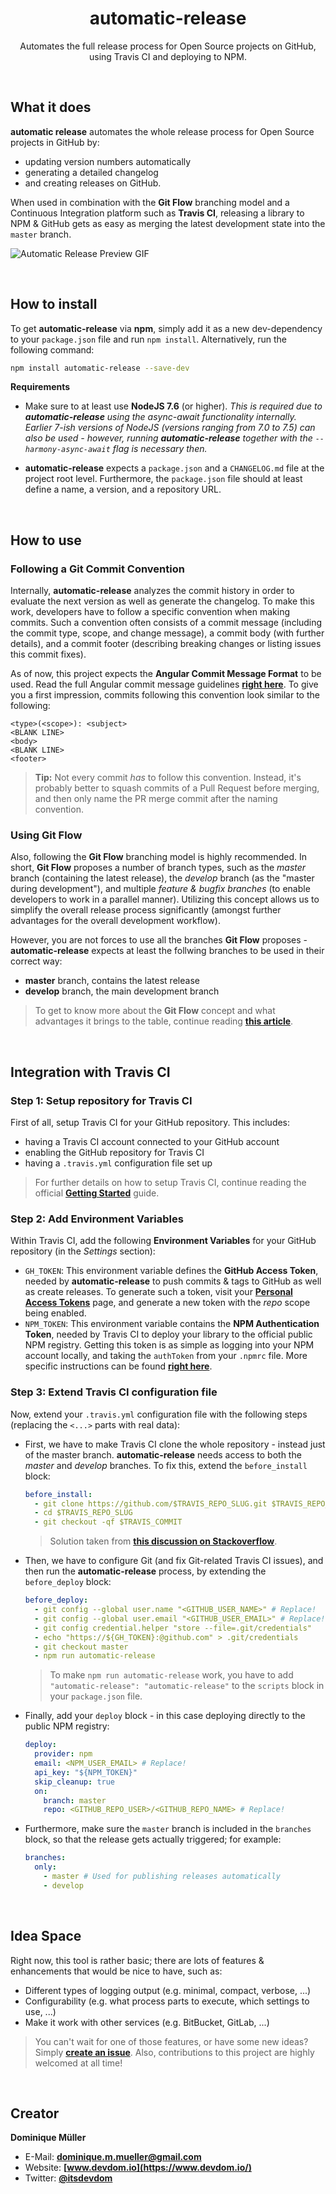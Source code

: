 <div align="center">

# automatic-release

Automates the full release process for Open Source projects on GitHub, using Travis CI and deploying to NPM.

</div>

<br>

## What it does

**automatic release** automates the whole release process for Open Source projects in GitHub by:

- updating version numbers automatically
- generating a detailed changelog
- and creating releases on GitHub.

When used in combination with the **Git Flow** branching model and a Continuous Integration platform such as **Travis CI**, releasing a library to NPM & GitHub gets as easy as merging the latest development state into the `master` branch.

![Automatic Release Preview GIF](/docs/preview.gif?raw=true)

<br>

## How to install

To get **automatic-release** via **npm**, simply add it as a new dev-dependency to your `package.json` file and run `npm install`. Alternatively, run the following command:

``` bash
npm install automatic-release --save-dev
```

**Requirements**

- Make sure to at least use **NodeJS 7.6** (or higher). *This is required due to **automatic-release** using the async-await functionality internally. Earlier 7-ish versions of NodeJS (versions ranging from 7.0 to 7.5) can also be used - however, running **automatic-release** together with the `--harmony-async-await` flag is necessary then.*

- **automatic-release** expects a `package.json` and a `CHANGELOG.md` file at the project root level. Furthermore, the `package.json` file should at least define a name, a version, and a repository URL.

<br>

## How to use

### Following a Git Commit Convention

Internally, **automatic-release** analyzes the commit history in order to evaluate the next version as well as generate the changelog. To make this work, developers have to follow a specific convention when making commits. Such a convention often consists of a commit message (including the commit type, scope, and change message), a commit body (with further details), and a commit footer (describing breaking changes or listing issues this commit fixes).

As of now, this project expects the **Angular Commit Message Format** to be used. Read the full Angular commit message guidelines **[right here](https://github.com/angular/angular/blob/master/CONTRIBUTING.md#-commit-message-guidelines)**. To give you a first impression, commits following this convention look similar to the following:

```
<type>(<scope>): <subject>
<BLANK LINE>
<body>
<BLANK LINE>
<footer>
```

> **Tip:** Not every commit *has* to follow this convention. Instead, it's probably better to squash commits of a Pull Request before merging, and then only name the PR merge commit after the naming convention.

### Using Git Flow

Also, following the **Git Flow** branching model is highly recommended. In short, **Git Flow** proposes a number of branch types, such as the *master* branch (containing the latest release), the *develop* branch (as the "master during development"), and multiple *feature & bugfix branches* (to enable developers to work in a parallel manner). Utilizing this concept allows us to simplify the overall release process significantly (amongst further advantages for the overall development workflow).

However, you are not forces to use all the branches **Git Flow** proposes - **automatic-release** expects at least the follwing branches to be used in their correct way:

- **master** branch, contains the latest release
- **develop** branch, the main development branch

> To get to know more about the **Git Flow** concept and what advantages it brings to the table, continue reading **[this article](http://nvie.com/posts/a-successful-git-branching-model/)**.

<br>

## Integration with Travis CI

### Step 1: Setup repository for Travis CI

First of all, setup Travis CI for your GitHub repository. This includes:

- having a Travis CI account connected to your GitHub account
- enabling the GitHub repository for Travis CI
- having a `.travis.yml` configuration file set up

> For further details on how to setup Travis CI, continue reading the official **[Getting Started](https://docs.travis-ci.com/user/getting-started/)** guide.

### Step 2: Add Environment Variables

Within Travis CI, add the following **Environment Variables** for your GitHub repository (in the *Settings* section):

- `GH_TOKEN`: This environment variable defines the **GitHub Access Token**, needed by **automatic-release** to push commits & tags to GitHub as well as create releases. To generate such a token, visit your **[Personal Access Tokens](https://github.com/settings/tokens)** page, and generate a new token with the *repo* scope being enabled.
- `NPM_TOKEN`: This environment variable contains the **NPM Authentication Token**, needed by Travis CI to deploy your library to the official public NPM registry. Getting this token is as simple as logging into your NPM account locally, and taking the `authToken` from your `.npmrc` file. More specific instructions can be found **[right here](http://blog.npmjs.org/post/118393368555/deploying-with-npm-private-modules)**.

### Step 3: Extend Travis CI configuration file

Now, extend your `.travis.yml` configuration file with the following steps (replacing the `<...>` parts with real data):

- First, we have to make Travis CI clone the whole repository - instead just of the master branch. **automatic-release** needs access to both the *master* and *develop* branches. To fix this, extend the `before_install` block:
	``` yml
	before_install:
	  - git clone https://github.com/$TRAVIS_REPO_SLUG.git $TRAVIS_REPO_SLUG
	  - cd $TRAVIS_REPO_SLUG
	  - git checkout -qf $TRAVIS_COMMIT
	```
	> Solution taken from **[this discussion on Stackoverflow](http://stackoverflow.com/questions/32580821/how-can-i-customize-override-the-git-clone-step-in-travis-ci)**.
- Then, we have to configure Git (and fix Git-related Travis CI issues), and then run the **automatic-release** process, by extending the `before_deploy` block:
	``` yml
	before_deploy:
	  - git config --global user.name "<GITHUB_USER_NAME>" # Replace!
	  - git config --global user.email "<GITHUB_USER_EMAIL>" # Replace!
	  - git config credential.helper "store --file=.git/credentials"
	  - echo "https://${GH_TOKEN}:@github.com" > .git/credentials
	  - git checkout master
	  - npm run automatic-release
	```
	> To make `npm run automatic-release` work, you have to add `"automatic-release": "automatic-release"` to the `scripts` block in your `package.json` file.
- Finally, add your `deploy` block - in this case deploying directly to the public NPM registry:
	``` yml
	deploy:
	  provider: npm
	  email: <NPM_USER_EMAIL> # Replace!
	  api_key: "${NPM_TOKEN}"
	  skip_cleanup: true
	  on:
	    branch: master
	    repo: <GITHUB_REPO_USER>/<GITHUB_REPO_NAME> # Replace!
	```
- Furthermore, make sure the `master` branch is included in the `branches` block, so that the release gets actually triggered; for example:
	``` yml
	branches:
	  only:
	    - master # Used for publishing releases automatically
	    - develop
	```

<br>

## Idea Space

Right now, this tool is rather basic; there are lots of features & enhancements that would be nice to have, such as:

- Different types of logging output (e.g. minimal, compact, verbose, ...)
- Configurability (e.g. what process parts to execute, which settings to use, ...)
- Make it work with other services (e.g. BitBucket, GitLab, ...)

> You can't wait for one of those features, or have some new ideas?<br>Simply **[create an issue](https://github.com/dominique-mueller/automatic-release/issues/new)**. Also, contributions to this project are highly welcomed at all time!

<br>

## Creator

**Dominique Müller**

- E-Mail: **[dominique.m.mueller@gmail.com](mailto:dominique.m.mueller@gmail.com)**
- Website: **[www.devdom.io](https://www.devdom.io/)**
- Twitter: **[@itsdevdom](https://twitter.com/itsdevdom)**
